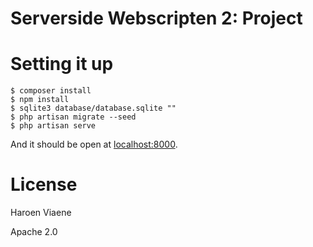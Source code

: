 # Serverside Webscripten 2: Project

# Setting it up

```
$ composer install
$ npm install
$ sqlite3 database/database.sqlite ""
$ php artisan migrate --seed
$ php artisan serve
```

And it should be open at [localhost:8000](http://localhost:8000).

# License

Haroen Viaene

Apache 2.0
